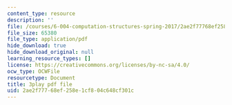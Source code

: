 ```yaml
---
content_type: resource
description: ''
file: /courses/6-004-computation-structures-spring-2017/2ae2f77768ef258e1cf804c648cf301c_q38KAGAKORk.pdf
file_size: 65380
file_type: application/pdf
hide_download: true
hide_download_original: null
learning_resource_types: []
license: https://creativecommons.org/licenses/by-nc-sa/4.0/
ocw_type: OCWFile
resourcetype: Document
title: 3play pdf file
uid: 2ae2f777-68ef-258e-1cf8-04c648cf301c
---
```


